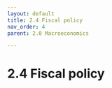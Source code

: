 ```yaml
---
layout: default
title: 2.4 Fiscal policy
nav_order: 4
parent: 2.0 Macroeconomics

---
```


# 2.4 Fiscal policy
